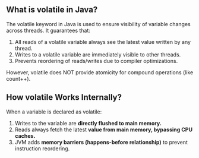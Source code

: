 

## What is volatile in Java?

The volatile keyword in Java is used to ensure visibility of variable changes across threads. It guarantees that:
1.	All reads of a volatile variable always see the latest value written by any thread.
2.	Writes to a volatile variable are immediately visible to other threads.
3.	Prevents reordering of reads/writes due to compiler optimizations.

However, volatile does NOT provide atomicity for compound operations (like count++).


## How volatile Works Internally?

When a variable is declared as volatile:
1.	Writes to the variable are **directly flushed to main memory.**
2.	Reads always fetch the latest **value from main memory, bypassing CPU caches.**
3.	JVM adds **memory barriers (happens-before relationship)** to prevent instruction reordering.

